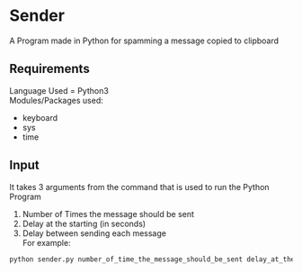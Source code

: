 # Sender
A Program made in Python for spamming a message copied to clipboard

## Requirements
Language Used = Python3<br />
Modules/Packages used:
* keyboard
* sys
* time

## Input
It takes 3 arguments from the command that is used to run the Python Program
1. Number of Times the message should be sent
2. Delay at the starting (in seconds)
3. Delay between sending each message <br />
For example:
```bash
python sender.py number_of_time_the_message_should_be_sent delay_at_the_starting delay_between_sending_each_message
```